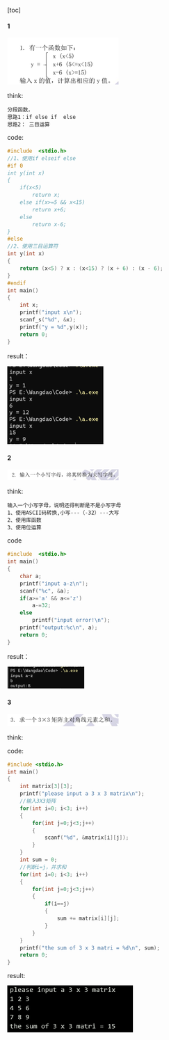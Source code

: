[toc]

#### 1

<img src="work.assets/image-20230510145656297.png" alt="image-20230510145656297" style="zoom: 25%;" />

think:

```
分段函数，
思路1：if else if  else
思路2： 三目运算
```

code:

```c
#include  <stdio.h>
//1、使用if elseif else
#if 0
int y(int x)
{
	if(x<5)
		return x;
	else if(x>=5 && x<15)
		return x+6;
	else
		return x-6;	
}
#else
//2、使用三目运算符
int y(int x)
{
	return (x<5) ? x : (x<15) ? (x + 6) : (x - 6); 
}
#endif
int main()
{
	int x;
	printf("input x\n");
	scanf_s("%d", &x);
	printf("y = %d",y(x));
	return 0;
}
```

result：

<img src="work.assets/image-20230510153033285.png" alt="image-20230510153033285" style="zoom:33%;" />

#### 2

<img src="work.assets/image-20230510153115098.png" alt="image-20230510153115098" style="zoom:25%;" />

think:

```
输入一个小写字母，说明还得判断是不是小写字母
1、使用ASCII码转换,小写---（-32）---大写 
2、使用库函数
3、使用位运算
```

code

```c
#include  <stdio.h>
int main()
{
	char a;
	printf("input a-z\n");
	scanf("%c", &a);
	if(a>='a' && a<='z')
		a-=32;
	else
		printf("input error!\n");
	printf("output:%c\n", a);
	return 0;
}
```

result：

<img src="work.assets/image-20230510161317371.png" alt="image-20230510161317371" style="zoom:25%;" />

#### 3

<img src="work.assets/image-20230510161533620.png" alt="image-20230510161533620" style="zoom:25%;" />

think:

code:

```c
#include <stdio.h>
int main()
{
	int matrix[3][3];
	printf("please input a 3 x 3 matrix\n");
    //输入3X3矩阵
	for(int i=0; i<3; i++)
	{
		for(int j=0;j<3;j++)
		{
			scanf("%d", &matrix[i][j]);
		}
	}
	int sum = 0;
    //判断i=j，并求和
	for(int i=0; i<3; i++)
	{
		for(int j=0;j<3;j++)
		{
			if(i==j)
			{
				sum += matrix[i][j];
			}
		}
	}
	printf("the sum of 3 x 3 matri = %d\n", sum);
	return 0;
}

```

result:

![image-20230510234105566](work.assets/image-20230510234105566.png)
